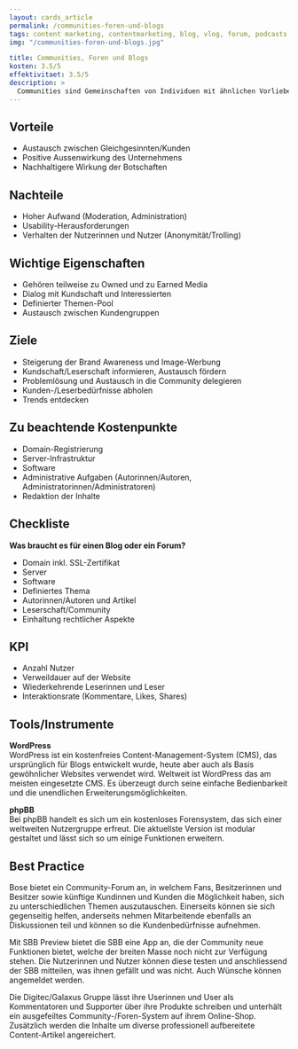```yaml
---
layout: cards_article
permalink: /communities-foren-und-blogs
tags: content marketing, contentmarketing, blog, vlog, forum, podcasts, alle
img: "/communities-foren-und-blogs.jpg"

title: Communities, Foren und Blogs
kosten: 3.5/5
effektivitaet: 3.5/5
description: >
  Communities sind Gemeinschaften von Individuen mit ähnlichen Vorlieben und Problemen, die sich auf Blogs und Foren untereinander austauschen. Während bei Blogs die Kommunikation von der schreibenden Person in Richtung Leserschaft stattfindet, sind Foren darauf ausgelegt, dass die Kommunikation in beide Richtungen stattfindet. Die Kundschaft bzw. Leserschaft kann sich so selbständig informieren und ggf. Hilfe einholen. In Foren regulieren die Administratoren den Informationsfluss und überprüfen die Inhalte sowie das Nutzungsverhalten. Bei Blogs liegt die Regulation hingegen bei der Redaktion. Beides eignet sich gut für die Betreibung von Content-Marketing und Online-PR.
---
```


## Vorteile

- Austausch zwischen Gleichgesinnten/Kunden
- Positive Aussenwirkung des Unternehmens
- Nachhaltigere Wirkung der Botschaften

## Nachteile

- Hoher Aufwand (Moderation, Administration)
- Usability-Herausforderungen
- Verhalten der Nutzerinnen und Nutzer (Anonymität/Trolling)

## Wichtige Eigenschaften

- Gehören teilweise zu Owned und zu Earned Media
- Dialog mit Kundschaft und Interessierten
- Definierter Themen-Pool
- Austausch zwischen Kundengruppen

## Ziele

- Steigerung der Brand Awareness und Image-Werbung
- Kundschaft/Leserschaft informieren, Austausch fördern
- Problemlösung und Austausch in die Community delegieren
- Kunden-/Leserbedürfnisse abholen
- Trends entdecken

## Zu beachtende Kostenpunkte

- Domain-Registrierung
- Server-Infrastruktur
- Software
- Administrative Aufgaben (Autorinnen/Autoren, Administratorinnen/Administratoren)
- Redaktion der Inhalte

## Checkliste

**Was braucht es für einen Blog oder ein Forum?**

- Domain inkl. SSL-Zertifikat
- Server
- Software
- Definiertes Thema
- Autorinnen/Autoren und Artikel
- Leserschaft/Community
- Einhaltung rechtlicher Aspekte

## KPI

- Anzahl Nutzer
- Verweildauer auf der Website
- Wiederkehrende Leserinnen und Leser
- Interaktionsrate (Kommentare, Likes, Shares)

## Tools/Instrumente

**WordPress**  
WordPress ist ein kostenfreies Content-Management-System (CMS), das ursprünglich für Blogs entwickelt wurde, heute aber auch als Basis gewöhnlicher Websites verwendet wird. Weltweit ist WordPress das am meisten eingesetzte CMS. Es überzeugt durch seine einfache Bedienbarkeit und die unendlichen Erweiterungsmöglichkeiten.

**phpBB**  
Bei phpBB handelt es sich um ein kostenloses Forensystem, das sich einer weltweiten Nutzergruppe erfreut. Die aktuellste Version ist modular gestaltet und lässt sich so um einige Funktionen erweitern.

## Best Practice

Bose bietet ein Community-Forum an, in welchem Fans, Besitzerinnen und Besitzer sowie künftige Kundinnen und Kunden die Möglichkeit haben, sich zu unterschiedlichen Themen auszutauschen. Einerseits können sie sich gegenseitig helfen, anderseits nehmen Mitarbeitende ebenfalls an Diskussionen teil und können so die Kundenbedürfnisse aufnehmen.

Mit SBB Preview bietet die SBB eine App an, die der Community neue Funktionen bietet, welche der breiten Masse noch nicht zur Verfügung stehen. Die Nutzerinnen und Nutzer können diese testen und anschliessend der SBB mitteilen, was ihnen gefällt und was nicht. Auch Wünsche können angemeldet werden.

Die Digitec/Galaxus Gruppe lässt ihre Userinnen und User als Kommentatoren und Supporter über ihre Produkte schreiben und unterhält ein ausgefeiltes Community-/Foren-System auf ihrem Online-Shop. Zusätzlich werden die Inhalte um diverse professionell aufbereitete Content-Artikel angereichert.
